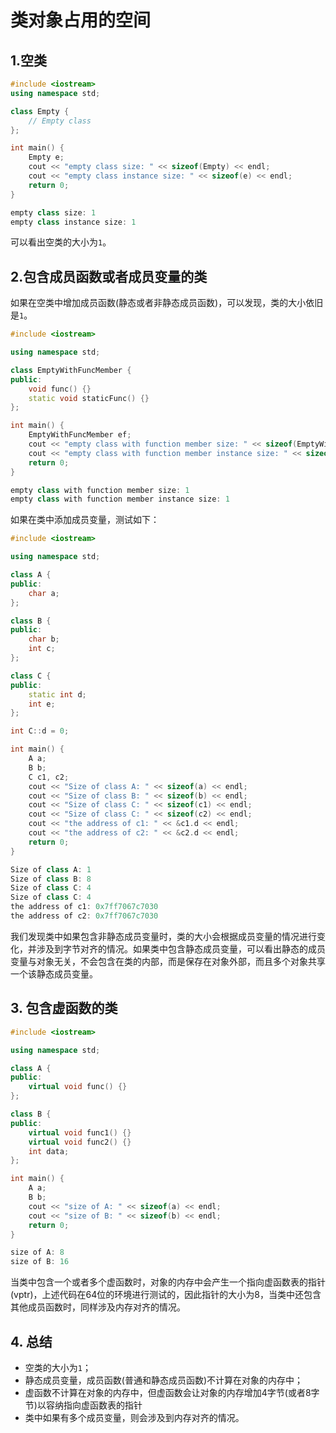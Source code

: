 # 类对象占用的空间
## 1.空类
```cpp
#include <iostream>
using namespace std;

class Empty {
    // Empty class
};

int main() {
    Empty e;
    cout << "empty class size: " << sizeof(Empty) << endl;
    cout << "empty class instance size: " << sizeof(e) << endl;
    return 0;
}

empty class size: 1
empty class instance size: 1
```

可以看出空类的大小为`1`。

## 2.包含成员函数或者成员变量的类

如果在空类中增加成员函数(静态或者非静态成员函数)，可以发现，类的大小依旧是`1`。

```cpp
#include <iostream>

using namespace std;

class EmptyWithFuncMember {
public:
    void func() {}
    static void staticFunc() {}
};

int main() {
    EmptyWithFuncMember ef;
    cout << "empty class with function member size: " << sizeof(EmptyWithFuncMember) << endl;
    cout << "empty class with function member instance size: " << sizeof(ef) << endl;
    return 0;
}

empty class with function member size: 1
empty class with function member instance size: 1
```

如果在类中添加成员变量，测试如下：

```cpp
#include <iostream>

using namespace std;

class A {
public:
    char a;
};

class B {
public:
    char b;
    int c;
};

class C {
public:
    static int d;
    int e;
};

int C::d = 0;

int main() {
    A a;
    B b;
    C c1, c2;
    cout << "Size of class A: " << sizeof(a) << endl;
    cout << "Size of class B: " << sizeof(b) << endl;
    cout << "Size of class C: " << sizeof(c1) << endl;
    cout << "Size of class C: " << sizeof(c2) << endl;
    cout << "the address of c1: " << &c1.d << endl;
    cout << "the address of c2: " << &c2.d << endl;
    return 0;
}

Size of class A: 1
Size of class B: 8
Size of class C: 4
Size of class C: 4
the address of c1: 0x7ff7067c7030
the address of c2: 0x7ff7067c7030
```

我们发现类中如果包含非静态成员变量时，类的大小会根据成员变量的情况进行变化，并涉及到字节对齐的情况。如果类中包含静态成员变量，可以看出静态的成员变量与对象无关，不会包含在类的内部，而是保存在对象外部，而且多个对象共享一个该静态成员变量。

## 3. 包含虚函数的类

```cpp
#include <iostream>

using namespace std;

class A {
public:
    virtual void func() {}
};

class B {
public:
    virtual void func1() {}
    virtual void func2() {}
    int data;
};

int main() {
    A a;
    B b;
    cout << "size of A: " << sizeof(a) << endl;
    cout << "size of B: " << sizeof(b) << endl;
    return 0;
}

size of A: 8
size of B: 16
```

当类中包含一个或者多个虚函数时，对象的内存中会产生一个指向虚函数表的指针(vptr)，上述代码在64位的环境进行测试的，因此指针的大小为8，当类中还包含其他成员函数时，同样涉及内存对齐的情况。

## 4. 总结

- 空类的大小为`1`；
- 静态成员变量，成员函数(普通和静态成员函数)不计算在对象的内存中；
- 虚函数不计算在对象的内存中，但虚函数会让对象的内存增加4字节(或者8字节)以容纳指向虚函数表的指针
- 类中如果有多个成员变量，则会涉及到内存对齐的情况。